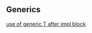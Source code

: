 ## Generics

[use of generic T after impl block](https://stackoverflow.com/questions/45473626/why-does-rust-require-generic-type-declarations-after-the-impl-keyword)